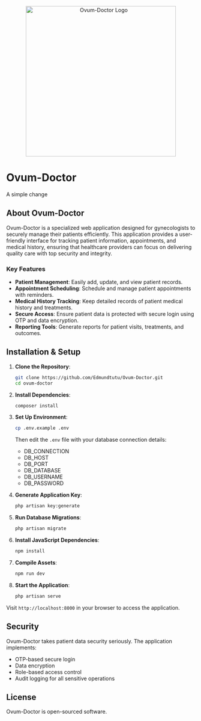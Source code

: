 <p align="center"><a href="https://yourapp.com" target="_blank"><img src="https://iamedmundtutuma.vercel.app/assets/images/ovumdoc.png" width="400" alt="Ovum-Doctor Logo"></a></p>

# Ovum-Doctor
A simple change 

## About Ovum-Doctor
Ovum-Doctor is a specialized web application designed for gynecologists to securely manage their patients efficiently. This application provides a user-friendly interface for tracking patient information, appointments, and medical history, ensuring that healthcare providers can focus on delivering quality care with top security and integrity.

### Key Features
- **Patient Management**: Easily add, update, and view patient records.
- **Appointment Scheduling**: Schedule and manage patient appointments with reminders.
- **Medical History Tracking**: Keep detailed records of patient medical history and treatments.
- **Secure Access**: Ensure patient data is protected with secure login using OTP and data encryption.
- **Reporting Tools**: Generate reports for patient visits, treatments, and outcomes.

## Installation & Setup

1. **Clone the Repository**:
   ```bash
   git clone https://github.com/Edmundtutu/Ovum-Doctor.git
   cd ovum-doctor
   ```

2. **Install Dependencies**:
   ```bash
   composer install
   ```

3. **Set Up Environment**:
   ```bash
   cp .env.example .env
   ```
   Then edit the `.env` file with your database connection details:
   - DB_CONNECTION
   - DB_HOST
   - DB_PORT
   - DB_DATABASE
   - DB_USERNAME
   - DB_PASSWORD

4. **Generate Application Key**:
   ```bash
   php artisan key:generate
   ```

5. **Run Database Migrations**:
   ```bash
   php artisan migrate
   ```

6. **Install JavaScript Dependencies**:
   ```bash
   npm install
   ```

7. **Compile Assets**:
   ```bash
   npm run dev
   ```

8. **Start the Application**:
   ```bash
   php artisan serve
   ```

Visit `http://localhost:8000` in your browser to access the application.

## Security
Ovum-Doctor takes patient data security seriously. The application implements:
- OTP-based secure login
- Data encryption
- Role-based access control
- Audit logging for all sensitive operations

## License
Ovum-Doctor is open-sourced software.